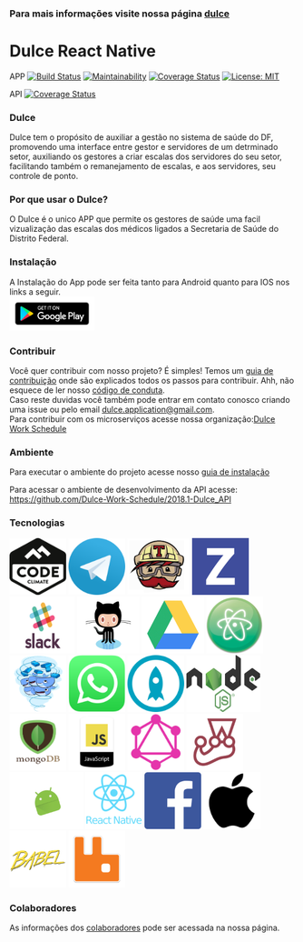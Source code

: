 ### Para mais informações visite nossa página [dulce](https://dulce-work-schedule.github.io/2018.1-Dulce_App/)
# Dulce React Native
APP [![Build Status](https://travis-ci.org/Dulce-Work-Schedule/2018.1-Dulce_App.svg?branch=master)](https://travis-ci.org/Dulce-Work-Schedule/2018.1-Dulce_App) [![Maintainability](https://api.codeclimate.com/v1/badges/2446e950fda3550f98ca/maintainability)](https://codeclimate.com/github/Dulce-Work-Schedule/2018.1-Dulce_App/maintainability) [![Coverage Status](https://coveralls.io/repos/github/Dulce-Work-Schedule/2018.1-Dulce_App/badge.svg?branch=master)](https://coveralls.io/github/Dulce-Work-Schedule/2018.1-Dulce_App?branch=master) [![License: MIT](https://img.shields.io/badge/License-MIT-yellow.svg)](https://opensource.org/licenses/MIT)

API [![Coverage Status](https://coveralls.io/repos/github/Dulce-Work-Schedule/2018.1-Dulce_API/badge.svg?branch=master)](https://coveralls.io/github/Dulce-Work-Schedule/2018.1-Dulce_API?branch=master)

### Dulce

Dulce tem o propósito de auxiliar a gestão no sistema de saúde do DF, promovendo uma interface entre gestor e servidores de um detrminado setor, auxiliando os gestores a criar escalas dos servidores do seu setor, facilitando também o remanejamento de escalas, e aos servidores, seu controle de ponto.


### Por que usar o Dulce?

O Dulce é o unico APP que permite os gestores de saúde uma facil vizualização das escalas dos médicos ligados a Secretaria de Saúde do Distrito Federal.

### Instalação
A Instalação do App pode ser feita tanto para Android quanto para IOS nos links a seguir.  
<a href="https://play.google.com/store/apps/details?id=com.dulce"><img src="/docs/assets/img/logos/googleplay.png" width="150" height="60" title="Google Play"></a>

### Contribuir
Você quer contribuir com nosso projeto? É simples! Temos um [guia de contribuição](CONTRIBUTING.md) onde são explicados todos os passos para contribuir. Ahh, não esquece de ler nosso [código de conduta](CODE_OF_CONDUCT.md).   
Caso reste duvidas você também pode entrar em contato conosco criando uma issue ou pelo email dulce.application@gmail.com.  
Para contribuir com os microserviços acesse nossa organização:[Dulce Work Schedule](https://github.com/Dulce-Work-Schedule)

### Ambiente

Para executar o ambiente do projeto acesse nosso [guia de instalação](guia_de_instalacao.md)

Para acessar o ambiente de desenvolvimento da API acesse:  https://github.com/Dulce-Work-Schedule/2018.1-Dulce_API

### Tecnologias

<img src="docs/assets/img/logos/codeclimate.png" width="100" height="100" title="CodeClimate"> <img src="docs/assets/img/logos/telegram.png" width="100" height="100" title="Telegram"> <img src="docs/assets/img/logos/travis.gif" width="110" height="100" title="Travis"> <img src="docs/assets/img/logos/zenhub.png" width="100" height="100" title="Zen Hub"> <img src="docs/assets/img/logos/slack.gif" width="115" height="100" title="Slack"> <img src="docs/assets/img/logos/GitHub.gif" width="110" height="100" title="GitHub"> <img src="docs/assets/img/logos/drive.gif" width="110" height="100" title="Drive"> <img src="docs/assets/img/logos/atom.png" width="100" height="100" title="Atom"> <img src="docs/assets/img/logos/docker.gif" width="100" height="100" title="Docker"> <img src="docs/assets/img/logos/whatsapp.png" width="100" height="100" title="Whatsapp"> <img src="docs/assets/img/logos/protoio.png" width="100" height="100" title="Proto.io"> <img src="docs/assets/img/logos/node.png" width="130" height="100" title="Node.js"> <img src="docs/assets/img/logos/mongodb.png" width="100" height="100" title="MongoDB"> <img src="docs/assets/img/logos/js.png" width="100" height="100" title="JS"> <img src="docs/assets/img/logos/graphql.png" width="100" height="100" title="GraphQL"> <img src="docs/assets/img/logos/jest.png" width="100" height="100" title="Jtest"> <img src="docs/assets/img/logos/android.gif" width="130" height="100" title="Android"> <img src="docs/assets/img/logos/react-native.png" width="100" height="100" title="React Native"> <img src="docs/assets/img/logos/facebook.gif" width="100" height="100" title="Facebook">  <img src="docs/assets/img/logos/apple.png" width="100" height="100" title="Apple"> <img src="docs/assets/img/logos/babel.png" width="100" height="100" title="Babel"> <img src="docs/assets/img/logos/RabbitMQ.png" width="100" height="100" title="RabbitMQ">


### Colaboradores
 As informações dos [colaboradores](https://Dulce-Work-Schedule.github.io/2018.1-Dulce_App/colaboradores.html) pode ser acessada na nossa página.
